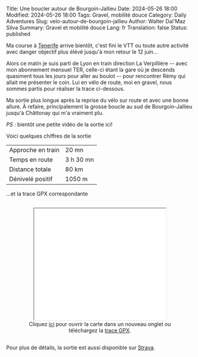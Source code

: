 Title:       Une boucler autour de Bourgoin-Jallieu
Date:        2024-05-26 18:00
Modified:    2024-05-26 18:00
Tags:        Gravel, mobilité douce
Category:    Daily Adventures
Slug:        velo-autour-de-bourgoin-jallieu
Author:      Walter Dal'Maz Silva
Summary:     Gravel et mobilité douce
Lang:        fr
Translation: false
Status:      published

Ma course à [Tenerife](https://tenerife.utmb.world/races/tbt-100M) arrive bientôt, c'est fini le VTT ou toute autre activité avec danger objectif plus élévé jusqu'à mon retour le 12 juin...

Alors ce matin je suis parti de Lyon en train direction La Verpillière -- avec mon abonnement mensuel TER, celle-ci étant la gare où je descends quasiment tous les jours pour aller au boulot -- pour rencontrer Rémy qui allait me présenter le coin. Lui en vélo de route, moi en gravel, nous sommes partis pour réaliser la trace ci-dessous.

Ma sortie plus longue après la reprise du vélo sur route et avec une bonne allure. À refaire, principalement la grosse boucle au sud de Bourgoin-Jallieu jusqu'à Châttonay qui m'a vraiment plu.

*PS :* bientôt une petite vidéo de la sortie ici!

Voici quelques chiffres de la sortie

<div align="center">
<table>
<tr><td>Approche en train   </td><td>20 mn</td></tr>
<tr><td>Temps en route      </td><td>3 h 30 mn</td></tr>
<tr><td>Distance totale     </td><td>80 km</td></tr>
<tr><td>Dénivelé positif    </td><td>1050 m</td></tr>
</table>
</div>

...et la trace GPX correspondante

<figure align="center" style="padding: 15px;">
    <iframe 
        src   = "media/2024-05-26-Gravel-Bourgoin-Jallieu"
        width = "90%"
        height= "300px"
        title = "Adventure Track"
        >
    </iframe>
    <figcaption>
    Cliquez <a href="media/2024-05-26-Gravel-Bourgoin-Jallieu" target="_blank">ici</a> pour ouvrir la carte dans un nouveau onglet ou téléchargez la <a href="media/2024-05-26-Gravel-Bourgoin-Jallieu/track.gpx" target="_blank">trace GPX</a>.
    </figcaption>
</figure>

Pour plus de détails, la sortie est aussi disponible sur [Strava](https://www.strava.com/activities/11500464801).
